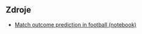 ## Zdroje
- [Match outcome prediction in football (notebook)](https://www.kaggle.com/airback/match-outcome-prediction-in-football/notebook)
